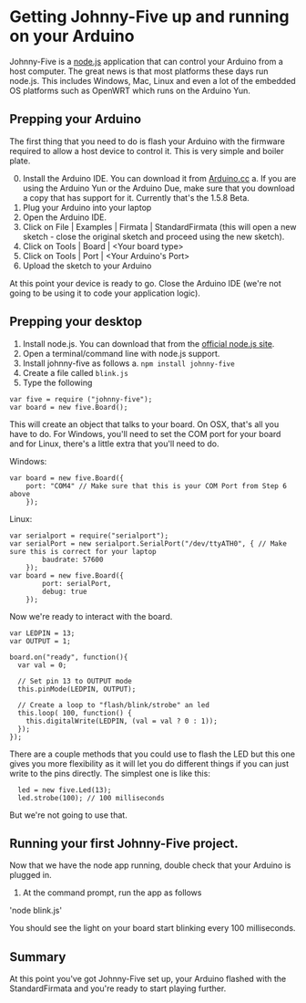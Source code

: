 # Getting Johnny-Five up and running on your Arduino

Johnny-Five is a [node.js](http://nodejs.org) application that can control your Arduino from a host computer. The great news is that most platforms these days run node.js. This includes Windows, Mac, Linux and even a lot of the embedded OS platforms such as OpenWRT which runs on the Arduino Yun. 

## Prepping your Arduino

The first thing that you need to do is flash your Arduino with the firmware required to allow a host device to control it. This is very simple and boiler plate. 

0. Install the Arduino IDE. You can download it from [Arduino.cc](http://arduino.cc/downloads)
	a. If you are using the Arduino Yun or the Arduino Due, make sure that you download a copy that has support for it. Currently that's the 1.5.8 Beta.
1. Plug your Arduino into your laptop
2. Open the Arduino IDE. 
3. Click on File | Examples | Firmata | StandardFirmata (this will open a new sketch - close the original sketch and proceed using the new sketch).
4. Click on Tools | Board | &lt;Your board type&gt;
5. Click on Tools | Port | &lt;Your Arduino's Port&gt;
6. Upload the sketch to your Arduino

At this point your device is ready to go. Close the Arduino IDE (we're not going to be using it to code your application logic). 

## Prepping your desktop

1. Install node.js. You can download that from the [official node.js site](http://nodejs.org).
2. Open a terminal/command line with node.js support. 
3. Install johnny-five as follows 
	a. `npm install johnny-five`
4. Create a file called `blink.js`
5. Type the following

```
var five = require ("johnny-five");
var board = new five.Board();
```

This will create an object that talks to your board. On OSX, that's all you have to do. For Windows, you'll need to set the COM port for your board and for Linux, there's a little extra that you'll need to do. 

Windows:
```
var board = new five.Board({
	port: "COM4" // Make sure that this is your COM Port from Step 6 above
	}); 
```
Linux:
```
var serialport = require("serialport");
var serialPort = new serialport.SerialPort("/dev/ttyATH0", { // Make sure this is correct for your laptop
		baudrate: 57600
	});
var board = new five.Board({
		port: serialPort,
		debug: true
	});
```

Now we're ready to interact with the board. 

```
var LEDPIN = 13;
var OUTPUT = 1;
 
board.on("ready", function(){
  var val = 0;
 
  // Set pin 13 to OUTPUT mode
  this.pinMode(LEDPIN, OUTPUT);
 
  // Create a loop to "flash/blink/strobe" an led
  this.loop( 100, function() {
    this.digitalWrite(LEDPIN, (val = val ? 0 : 1));
  });
});
```

There are a couple methods that you could use to flash the LED but this one gives you more flexibility as it will let you do different things if you can just write to the pins directly. The simplest one is like this: 

```
  led = new five.Led(13);
  led.strobe(100); // 100 milliseconds
```

But we're not going to use that. 

## Running your first Johnny-Five project. 

Now that we have the node app running, double check that your Arduino is plugged in. 

1. At the command prompt, run the app as follows

'node blink.js'

You should see the light on your board start blinking every 100 milliseconds. 

## Summary

At this point you've got Johnny-Five set up, your Arduino flashed with the StandardFirmata and you're ready to start playing further. 
